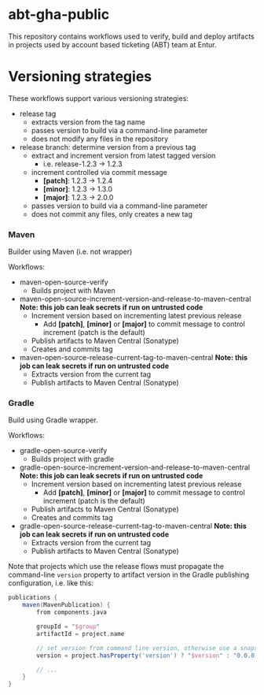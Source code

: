 # abt-gha-public

This repository contains workflows used to verify, build and deploy artifacts in projects used by
account based ticketing (ABT) team at Entur.

# Versioning strategies
These workflows support various versioning strategies:

 * release tag
   * extracts version from the tag name
   * passes version to build via a command-line parameter
   * does not modify any files in the repository
 * release branch: determine version from a previous tag
   * extract and increment version from latest tagged version
     * i.e. release-1.2.3 -> 1.2.3
   * increment controlled via commit message
     * __[patch]__: 1.2.3 -> 1.2.4
     * __[minor]__: 1.2.3 -> 1.3.0
     * __[major]__: 1.2.3 -> 2.0.0
   * passes version to build via a command-line parameter
   * does not commit any files, only creates a new tag

### Maven
Builder using Maven (i.e. not wrapper)

Workflows:
  * maven-open-source-verify
    * Builds project with Maven
  * maven-open-source-increment-version-and-release-to-maven-central __Note: this job can leak secrets if run on untrusted code__
    * Increment version based on incrementing latest previous release
      * Add __[patch]__, __[minor]__ or __[major]__ to commit message to control increment (patch is the default)
    * Publish artifacts to Maven Central (Sonatype)
    * Creates and commits tag
  * maven-open-source-release-current-tag-to-maven-central __Note: this job can leak secrets if run on untrusted code__
    * Extracts version from the current tag
    * Publish artifacts to Maven Central (Sonatype)

### Gradle
Build using Gradle wrapper.

Workflows:
 * gradle-open-source-verify
   * Builds project with gradle 
 * gradle-open-source-increment-version-and-release-to-maven-central __Note: this job can leak secrets if run on untrusted code__ 
   * Increment version based on incrementing latest previous release
     * Add __[patch]__, __[minor]__ or __[major]__ to commit message to control increment (patch is the default)
   * Publish artifacts to Maven Central (Sonatype)
   * Creates and commits tag
 * gradle-open-source-release-current-tag-to-maven-central __Note: this job can leak secrets if run on untrusted code__
   * Extracts version from the current tag
   * Publish artifacts to Maven Central (Sonatype)

Note that projects which use the release flows must propagate the command-line `version` property to artifact version in the Gradle publishing configuration, i.e. like this:

```groovy
publications {
    maven(MavenPublication) {
        from components.java

        groupId = "$group"
        artifactId = project.name

        // set version from command line version, otherwise use a snapshot version for local publishing
        version = project.hasProperty('version') ? "$version" : "0.0.0-SNAPSHOT"

        // ...
    }
}
```


